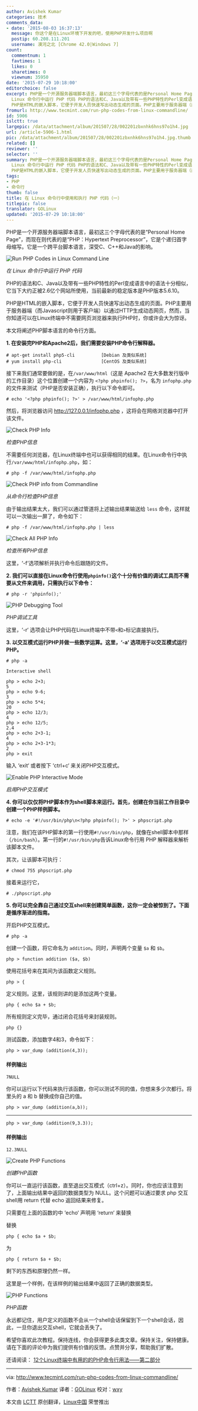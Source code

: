 ```yaml
---
author: Avishek Kumar
categories: 技术
comments_data:
- date: '2015-08-03 16:37:13'
  message: 你这个是在Linux环境下开发的吧，使用PHP开发什么项目啊
  postip: 60.208.111.201
  username: 漠河之北 [Chrome 42.0|Windows 7]
count:
  commentnum: 1
  favtimes: 1
  likes: 0
  sharetimes: 0
  viewnum: 35950
date: '2015-07-29 10:18:00'
editorchoice: false
excerpt: PHP是一个开源服务器端脚本语言，最初这三个字母代表的是Personal Home Page，而现在则代表的是PHP：Hypertext Preprocessor，它是个递归首字母缩写。它是一个跨平台脚本语言，深受C、C++和Java的影响。  在
  Linux 命令行中运行 PHP 代码 PHP的语法和C、Java以及带有一些PHP特性的Perl变成语言中的语法十分相似，它当下大约正被2.6亿个网站所使用，当前最新的稳定版本是PHP版本5.6.10。
  PHP是HTML的嵌入脚本，它便于开发人员快速写出动态生成的页面。PHP主要用于服务器端（而Javascript则用于客户端）以通过HTTP生成动态网页，然而，当你
fromurl: http://www.tecmint.com/run-php-codes-from-linux-commandline/
id: 5906
islctt: true
largepic: /data/attachment/album/201507/28/002201zbxnhk6hns97o1h4.jpg
url: /article-5906-1.html
pic: /data/attachment/album/201507/28/002201zbxnhk6hns97o1h4.jpg.thumb.jpg
related: []
reviewer: ''
selector: ''
summary: PHP是一个开源服务器端脚本语言，最初这三个字母代表的是Personal Home Page，而现在则代表的是PHP：Hypertext Preprocessor，它是个递归首字母缩写。它是一个跨平台脚本语言，深受C、C++和Java的影响。  在
  Linux 命令行中运行 PHP 代码 PHP的语法和C、Java以及带有一些PHP特性的Perl变成语言中的语法十分相似，它当下大约正被2.6亿个网站所使用，当前最新的稳定版本是PHP版本5.6.10。
  PHP是HTML的嵌入脚本，它便于开发人员快速写出动态生成的页面。PHP主要用于服务器端（而Javascript则用于客户端）以通过HTTP生成动态网页，然而，当你
tags:
- PHP
- 命令行
thumb: false
title: 在 Linux 命令行中使用和执行 PHP 代码（一）
titlepic: false
translator: GOLinux
updated: '2015-07-29 10:18:00'
---
```


PHP是一个开源服务器端脚本语言，最初这三个字母代表的是“Personal Home Page”，而现在则代表的是“PHP：Hypertext Preprocessor”，它是个递归首字母缩写。它是一个跨平台脚本语言，深受C、C++和Java的影响。


![Run PHP Codes in Linux Command Line](/data/attachment/album/201507/28/002201zbxnhk6hns97o1h4.jpg)


*在 Linux 命令行中运行 PHP 代码*


PHP的语法和C、Java以及带有一些PHP特性的Perl变成语言中的语法十分相似，它当下大约正被2.6亿个网站所使用，当前最新的稳定版本是PHP版本5.6.10。


PHP是HTML的嵌入脚本，它便于开发人员快速写出动态生成的页面。PHP主要用于服务器端（而Javascript则用于客户端）以通过HTTP生成动态网页，然而，当你知道可以在Linux终端中不需要网页浏览器来执行PHP时，你或许会大为惊讶。


本文将阐述PHP脚本语言的命令行方面。


**1. 在安装完PHP和Apache2后，我们需要安装PHP命令行解释器。**



```
# apt-get install php5-cli          [Debian 及类似系统]
# yum install php-cli               [CentOS 及类似系统]

```

接下来我们通常要做的是，在`/var/www/html`（这是 Apache2 在大多数发行版中的工作目录）这个位置创建一个内容为 `<?php phpinfo(); ?>`，名为 `infophp.php` 的文件来测试（PHP是否安装正确），执行以下命令即可。



```
# echo '<?php phpinfo(); ?>' > /var/www/html/infophp.php

```

然后，将浏览器访问 <http://127.0.0.1/infophp.php> ，这将会在网络浏览器中打开该文件。


![Check PHP Info](/data/attachment/album/201507/28/002201qb70avd7h07hhp00.png)


*检查PHP信息*


不需要任何浏览器，在Linux终端中也可以获得相同的结果。在Linux命令行中执行`/var/www/html/infophp.php`，如：



```
# php -f /var/www/html/infophp.php

```

![Check PHP info from Commandline](/data/attachment/album/201507/28/002202himv1tlv2i0tmmvq.png)


*从命令行检查PHP信息*


由于输出结果太大，我们可以通过管道将上述输出结果输送给 `less` 命令，这样就可以一次输出一屏了，命令如下：



```
# php -f /var/www/html/infophp.php | less

```

![Check All PHP Info](/data/attachment/album/201507/28/002202wmxa0bndd44hh0ku.png)


*检查所有PHP信息*


这里，‘-f‘选项解析并执行命令后跟随的文件。


**2. 我们可以直接在Linux命令行使用`phpinfo()`这个十分有价值的调试工具而不需要从文件来调用，只需执行以下命令：**



```
# php -r 'phpinfo();'

```

![PHP Debugging Tool](/data/attachment/album/201507/28/002203sv7s6snt66c434ag.png)


*PHP调试工具*


这里，‘-r‘ 选项会让PHP代码在Linux终端中不带`<`和`>`标记直接执行。


**3. 以交互模式运行PHP并做一些数学运算。这里，‘-a‘ 选项用于以交互模式运行PHP。**



```
# php -a

Interactive shell

php > echo 2+3;
5
php > echo 9-6;
3
php > echo 5*4;
20
php > echo 12/3;
4
php > echo 12/5;
2.4
php > echo 2+3-1;
4
php > echo 2+3-1*3;
2
php > exit

```

输入 ‘exit‘ 或者按下 ‘ctrl+c‘ 来关闭PHP交互模式。


![Enable PHP Interactive Mode](/data/attachment/album/201507/28/002203p21ncdzdhgrxywg5.png)


*启用PHP交互模式*


**4. 你可以仅仅将PHP脚本作为shell脚本来运行。首先，创建在你当前工作目录中创建一个PHP样例脚本。**



```
# echo -e '#!/usr/bin/php\n<?php phpinfo(); ?>' > phpscript.php

```

注意，我们在该PHP脚本的第一行使用`#!/usr/bin/php`，就像在shell脚本中那样（`/bin/bash`）。第一行的`#!/usr/bin/php`告诉Linux命令行用 PHP 解释器来解析该脚本文件。


其次，让该脚本可执行：



```
# chmod 755 phpscript.php

```

接着来运行它，



```
# ./phpscript.php

```

**5. 你可以完全靠自己通过交互shell来创建简单函数，这你一定会被惊到了。下面是循序渐进的指南。**


开启PHP交互模式。



```
# php -a

```

创建一个函数，将它命名为 `addition`。同时，声明两个变量 `$a` 和 `$b`。



```
php > function addition ($a, $b)

```

使用花括号来在其间为该函数定义规则。



```
php > {

```

定义规则。这里，该规则讲的是添加这两个变量。



```
php { echo $a + $b;

```

所有规则定义完毕，通过闭合花括号来封装规则。



```
php {}

```

测试函数，添加数字4和3，命令如下：



```
php > var_dump (addition(4,3));

```

#### 样例输出



```
7NULL

```

你可以运行以下代码来执行该函数，你可以测试不同的值，你想来多少次都行。将里头的 a 和 b 替换成你自己的值。



```
php > var_dump (addition(a,b));

```



---



```
php > var_dump (addition(9,3.3));

```

#### 样例输出



```
12.3NULL

```

![Create PHP Functions](/data/attachment/album/201507/28/002204c8gxngcmzbs6s6aq.png)


*创建PHP函数*


你可以一直运行该函数，直至退出交互模式（ctrl+z）。同时，你也应该注意到了，上面输出结果中返回的数据类型为 NULL。这个问题可以通过要求 php 交互 shell用 return 代替 echo 返回结果来修复。


只需要在上面的函数的中 ‘echo‘ 声明用 ‘return‘ 来替换


替换



```
php { echo $a + $b;

```

为



```
php { return $a + $b;

```

剩下的东西和原理仍然一样。


这里是一个样例，在该样例的输出结果中返回了正确的数据类型。


![PHP Functions](/data/attachment/album/201507/28/002204bfvaqizj0iqvf5na.png)


*PHP函数*


永远都记住，用户定义的函数不会从一个shell会话保留到下一个shell会话，因此，一旦你退出交互shell，它就会丢失了。


希望你喜欢此次教程。保持连线，你会获得更多此类文章。保持关注，保持健康。请在下面的评论中为我们提供有价值的反馈。点赞并分享，帮助我们扩散。


还请阅读： [12个Linux终端中有用的的PHP命令行用法——第二部分](http://www.tecmint.com/execute-php-codes-functions-in-linux-commandline/)




---


via: <http://www.tecmint.com/run-php-codes-from-linux-commandline/>


作者：[Avishek Kumar](http://www.tecmint.com/author/avishek/) 译者：[GOLinux](https://github.com/GOLinux) 校对：[wxy](https://github.com/wxy)


本文由 [LCTT](https://github.com/LCTT/TranslateProject) 原创翻译，[Linux中国](https://linux.cn/) 荣誉推出